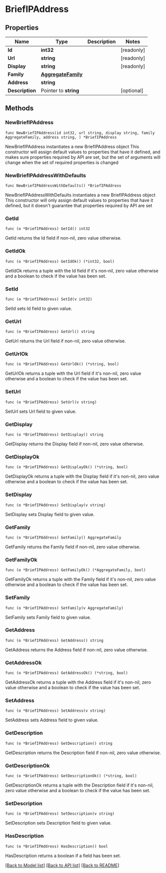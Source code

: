 # BriefIPAddress

## Properties

Name | Type | Description | Notes
------------ | ------------- | ------------- | -------------
**Id** | **int32** |  | [readonly] 
**Url** | **string** |  | [readonly] 
**Display** | **string** |  | [readonly] 
**Family** | [**AggregateFamily**](AggregateFamily.md) |  | 
**Address** | **string** |  | 
**Description** | Pointer to **string** |  | [optional] 

## Methods

### NewBriefIPAddress

`func NewBriefIPAddress(id int32, url string, display string, family AggregateFamily, address string, ) *BriefIPAddress`

NewBriefIPAddress instantiates a new BriefIPAddress object
This constructor will assign default values to properties that have it defined,
and makes sure properties required by API are set, but the set of arguments
will change when the set of required properties is changed

### NewBriefIPAddressWithDefaults

`func NewBriefIPAddressWithDefaults() *BriefIPAddress`

NewBriefIPAddressWithDefaults instantiates a new BriefIPAddress object
This constructor will only assign default values to properties that have it defined,
but it doesn't guarantee that properties required by API are set

### GetId

`func (o *BriefIPAddress) GetId() int32`

GetId returns the Id field if non-nil, zero value otherwise.

### GetIdOk

`func (o *BriefIPAddress) GetIdOk() (*int32, bool)`

GetIdOk returns a tuple with the Id field if it's non-nil, zero value otherwise
and a boolean to check if the value has been set.

### SetId

`func (o *BriefIPAddress) SetId(v int32)`

SetId sets Id field to given value.


### GetUrl

`func (o *BriefIPAddress) GetUrl() string`

GetUrl returns the Url field if non-nil, zero value otherwise.

### GetUrlOk

`func (o *BriefIPAddress) GetUrlOk() (*string, bool)`

GetUrlOk returns a tuple with the Url field if it's non-nil, zero value otherwise
and a boolean to check if the value has been set.

### SetUrl

`func (o *BriefIPAddress) SetUrl(v string)`

SetUrl sets Url field to given value.


### GetDisplay

`func (o *BriefIPAddress) GetDisplay() string`

GetDisplay returns the Display field if non-nil, zero value otherwise.

### GetDisplayOk

`func (o *BriefIPAddress) GetDisplayOk() (*string, bool)`

GetDisplayOk returns a tuple with the Display field if it's non-nil, zero value otherwise
and a boolean to check if the value has been set.

### SetDisplay

`func (o *BriefIPAddress) SetDisplay(v string)`

SetDisplay sets Display field to given value.


### GetFamily

`func (o *BriefIPAddress) GetFamily() AggregateFamily`

GetFamily returns the Family field if non-nil, zero value otherwise.

### GetFamilyOk

`func (o *BriefIPAddress) GetFamilyOk() (*AggregateFamily, bool)`

GetFamilyOk returns a tuple with the Family field if it's non-nil, zero value otherwise
and a boolean to check if the value has been set.

### SetFamily

`func (o *BriefIPAddress) SetFamily(v AggregateFamily)`

SetFamily sets Family field to given value.


### GetAddress

`func (o *BriefIPAddress) GetAddress() string`

GetAddress returns the Address field if non-nil, zero value otherwise.

### GetAddressOk

`func (o *BriefIPAddress) GetAddressOk() (*string, bool)`

GetAddressOk returns a tuple with the Address field if it's non-nil, zero value otherwise
and a boolean to check if the value has been set.

### SetAddress

`func (o *BriefIPAddress) SetAddress(v string)`

SetAddress sets Address field to given value.


### GetDescription

`func (o *BriefIPAddress) GetDescription() string`

GetDescription returns the Description field if non-nil, zero value otherwise.

### GetDescriptionOk

`func (o *BriefIPAddress) GetDescriptionOk() (*string, bool)`

GetDescriptionOk returns a tuple with the Description field if it's non-nil, zero value otherwise
and a boolean to check if the value has been set.

### SetDescription

`func (o *BriefIPAddress) SetDescription(v string)`

SetDescription sets Description field to given value.

### HasDescription

`func (o *BriefIPAddress) HasDescription() bool`

HasDescription returns a boolean if a field has been set.


[[Back to Model list]](../README.md#documentation-for-models) [[Back to API list]](../README.md#documentation-for-api-endpoints) [[Back to README]](../README.md)


